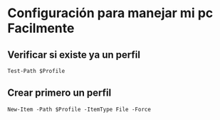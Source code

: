 # Configuración para manejar mi pc Facilmente

## Verificar si existe ya un perfil

`Test-Path $Profile`

## Crear primero un perfil

`New-Item -Path $Profile -ItemType File -Force`
